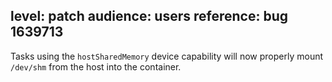 level: patch
audience: users
reference: bug 1639713
---
Tasks using the `hostSharedMemory` device capability will now properly mount `/dev/shm` from the host into the container.
